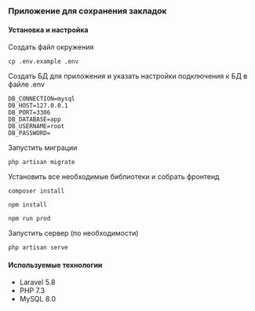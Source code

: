 ### Приложение для сохранения закладок


#### Установка и настройка
Создать файл окружения

`cp .env.example .env`

Создать БД для приложения и указать настройки подключения к БД в файле .env

~~~~
DB_CONNECTION=mysql
DB_HOST=127.0.0.1
DB_PORT=3306
DB_DATABASE=app
DB_USERNAME=root
DB_PASSWORD=
~~~~

Запустить миграции

`php artisan migrate`

Установить все необходимые библиотеки и собрать фронтенд

`composer install`

`npm install`

`npm run prod`

Запустить сервер (по необходимости)

`php artisan serve`

#### Используемые технологии

- Laravel 5.8
- PHP 7.3
- MySQL 8.0

